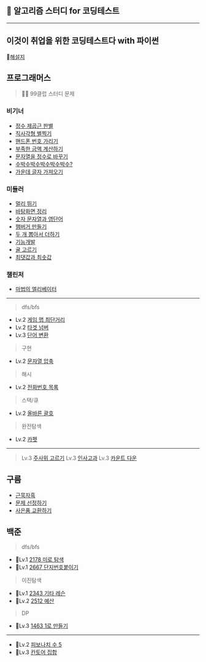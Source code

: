 ## 👾 알고리즘 스터디 for 코딩테스트
-----------
## 이것이 취업을 위한 코딩테스트다 with 파이썬
📗[해설지](https://github.com/ndb796/python-for-coding-test)

## 프로그래머스
> 🙇‍♂️ 99클럽 스터디 문제
### 비기너
- [정수 제곱근 판별](https://school.programmers.co.kr/learn/courses/30/lessons/12934)
- [직사각형 별찍기](https://school.programmers.co.kr/learn/courses/30/lessons/12969?language=python3)
- [핸드폰 번호 가리기](https://school.programmers.co.kr/learn/courses/30/lessons/12948)
- [부족한 금액 계산하기](https://school.programmers.co.kr/learn/courses/30/lessons/82612)
- [문자열을 정수로 바꾸기](https://school.programmers.co.kr/learn/courses/30/lessons/12925)
- [수박수박수박수박수박수?](https://school.programmers.co.kr/learn/courses/30/lessons/12922)
- [가운데 글자 가져오기](https://school.programmers.co.kr/learn/courses/30/lessons/12903)
### 미들러
- [멀리 뛰기](https://school.programmers.co.kr/learn/courses/30/lessons/12914)
- [바탕화면 정리](https://school.programmers.co.kr/learn/courses/30/lessons/161990)
- [숫자 문자열과 영단어](https://school.programmers.co.kr/learn/courses/30/lessons/81301)
- [햄버거 만들기](https://school.programmers.co.kr/learn/courses/30/lessons/133502)
- [두 개 뽑아서 더하기](https://school.programmers.co.kr/learn/courses/30/lessons/68644)
- [기능개발](https://school.programmers.co.kr/learn/courses/30/lessons/42586)
- [귤 고르기](https://school.programmers.co.kr/learn/courses/30/lessons/138476)
- [최댓값과 최솟값](https://school.programmers.co.kr/learn/courses/30/lessons/12939)
### 챌린저
- [마법의 엘리베이터](https://school.programmers.co.kr/learn/courses/30/lessons/148653) 
-------
> dfs/bfs
- Lv.2 [게임 맵 최단거리](https://school.programmers.co.kr/learn/courses/30/lessons/1844)
- Lv.2 [타겟 넘버](https://school.programmers.co.kr/learn/courses/30/lessons/43165)
- Lv.3 [단어 변환](https://school.programmers.co.kr/learn/courses/30/lessons/43163)
> 구현
- Lv.2 [문자열 압축](https://school.programmers.co.kr/learn/courses/30/lessons/60057)
> 해시
- Lv.2 [전화번호 목록](https://school.programmers.co.kr/learn/courses/30/lessons/42577)
> 스택/큐
- Lv.2 [올바른 괄호](https://school.programmers.co.kr/learn/courses/30/lessons/12909)
> 완전탐색
- Lv.2 [카펫](https://school.programmers.co.kr/learn/courses/30/lessons/42842)
-------
> Lv.3 [주사위 고르기](https://school.programmers.co.kr/learn/courses/30/lessons/258709)
> Lv.3 [인사고과](https://school.programmers.co.kr/learn/courses/30/lessons/152995)
> Lv.3 [카운트 다운](https://school.programmers.co.kr/learn/courses/30/lessons/131129)

## 구름
- [근묵자흑](https://yoloaeee.tistory.com/78)
- [문제 선정하기](https://dduniverse.tistory.com/entry/%EA%B5%AC%EB%A6%84-%EC%95%8C%EA%B3%A0%EB%A6%AC%EC%A6%98-%EB%A8%BC%EB%8D%B0%EC%9D%B4-%EC%B1%8C%EB%A6%B0%EC%A7%80-2%EC%A3%BC%EC%B0%A8-%EB%AC%B8%EC%A0%9C1-%ED%95%A9%EA%B2%A9%EC%9E%90-%EC%B0%BE%EA%B8%B0)
- [사은품 교환하기](https://level.goorm.io/exam/47878/%EC%82%AC%EC%9D%80%ED%92%88-%EA%B5%90%ED%99%98%ED%95%98%EA%B8%B0/quiz/1)

## 백준
> dfs/bfs
- 🥈Lv.1 [2178 미로 탐색](https://www.acmicpc.net/problem/2178)
- 🥈Lv.1 [2667 단지번호붙이기](https://www.acmicpc.net/problem/2667)

> 이진탐색
- 🥈Lv.1 [2343 기타 레슨](https://www.acmicpc.net/problem/2343)
- 🥈Lv.2 [2512 예산](https://www.acmicpc.net/problem/2512)

> DP
- 🥈Lv.3 [1463 1로 만들기](https://www.acmicpc.net/problem/2343)

-------
- 🥉Lv.2 [피보나치 수 5](https://www.acmicpc.net/problem/10870)
- 🥈Lv.3 [칸토어 집합](https://www.acmicpc.net/problem/4779)